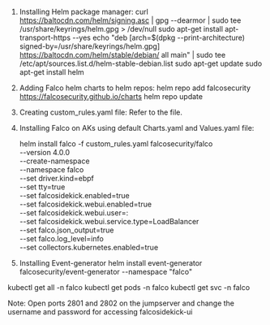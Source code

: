 1. Installing Helm package manager:
    curl https://baltocdn.com/helm/signing.asc | gpg --dearmor | sudo tee /usr/share/keyrings/helm.gpg > /dev/null
    sudo apt-get install apt-transport-https --yes
    echo "deb [arch=$(dpkg --print-architecture) signed-by=/usr/share/keyrings/helm.gpg] https://baltocdn.com/helm/stable/debian/ all main" | sudo tee /etc/apt/sources.list.d/helm-stable-debian.list
    sudo apt-get update
    sudo apt-get install helm

2. Adding Falco helm charts to helm repos:
   helm repo add falcosecurity https://falcosecurity.github.io/charts
   helm repo update

3. Creating custom_rules.yaml file:
   Refer to the file.

4. Installing Falco on AKs using default Charts.yaml and Values.yaml file:
                                                                                                                                                                                                                 
   helm install falco -f custom_rules.yaml falcosecurity/falco \
    --version 4.0.0 \
    --create-namespace \
    --namespace falco \
    --set driver.kind=ebpf \
    --set tty=true \
    --set falcosidekick.enabled=true \
    --set falcosidekick.webui.enabled=true \
    --set falcosidekick.webui.user=<username>:<password> \
    --set falcosidekick.webui.service.type=LoadBalancer \
    --set falco.json_output=true \
    --set falco.log_level=info \
    --set collectors.kubernetes.enabled=true

5. Installing Event-generator
    helm install event-generator falcosecurity/event-generator --namespace "falco"

kubectl get all -n falco
kubectl get pods -n falco
kubectl get svc -n falco

Note: Open ports 2801 and 2802 on the jumpserver and change the username and password for accessing falcosidekick-ui
